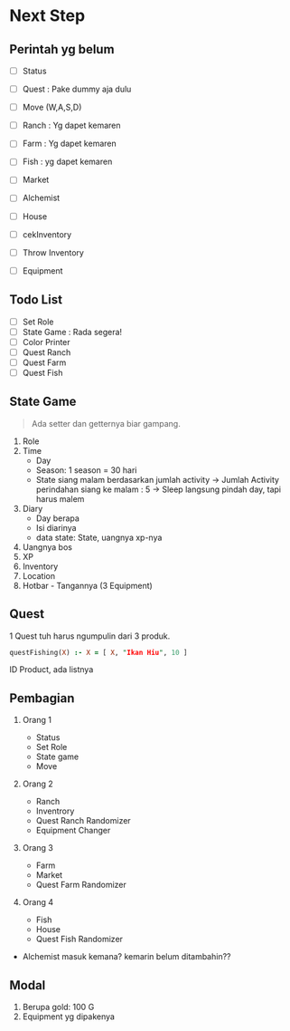 # Next Step

## Perintah yg belum

<!-- - [ ] saveGame dan LoadGame ( Terakhiran ) -->

- [ ] Status
- [ ] Quest : Pake dummy aja dulu

- [ ] Move (W,A,S,D)

- [ ] Ranch : Yg dapet kemaren
- [ ] Farm : Yg dapet kemaren
- [ ] Fish : yg dapet kemaren

- [ ] Market
- [ ] Alchemist
- [ ] House

- [ ] cekInventory
- [ ] Throw Inventory
- [ ] Equipment

## Todo List

- [ ] Set Role
- [ ] State Game : Rada segera!
- [ ] Color Printer
- [ ] Quest Ranch
- [ ] Quest Farm
- [ ] Quest Fish

## State Game

> Ada setter dan getternya biar gampang.

1. Role
2. Time
   - Day
   - Season: 1 season = 30 hari
   - State siang malam berdasarkan jumlah activity
     -> Jumlah Activity perindahan siang ke malam : 5
     -> Sleep langsung pindah day, tapi harus malem
3. Diary
   - Day berapa
   - Isi diarinya
   - data state: State, uangnya xp-nya
4. Uangnya bos
5. XP
6. Inventory
7. Location
8. Hotbar - Tangannya (3 Equipment)

## Quest

1 Quest tuh harus ngumpulin dari 3 produk.

```prolog
questFishing(X) :- X = [ X, "Ikan Hiu", 10 ]
```

ID Product, ada listnya

## Pembagian

1. Orang 1

   - Status
   - Set Role
   - State game
   - Move

2. Orang 2

   - Ranch
   - Inventrory
   - Quest Ranch Randomizer
   - Equipment Changer

3. Orang 3

   - Farm
   - Market
   - Quest Farm Randomizer

4. Orang 4
   - Fish
   - House
   - Quest Fish Randomizer

- Alchemist masuk kemana? kemarin belum ditambahin??
## Modal

1. Berupa gold: 100 G
2. Equipment yg dipakenya
